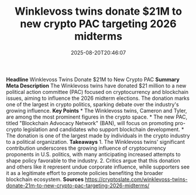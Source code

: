 ﻿---
title: "Winklevoss twins donate $21M to new crypto PAC targeting 2026 midterms"
date: "2025-08-20T20:46:07"
category: "Markets"
summary: ""
slug: "winklevoss twins donate 21m to new crypto pac targeting 2026"
source_urls:
  - "https://cryptoslate.com/winklevoss-twins-donate-21m-to-new-crypto-pac-targeting-2026-midterms/"
seo:
  title: "Winklevoss twins donate $21M to new crypto PAC targeting 2026 midterms | Hash n Hedge"
  description: ""
  keywords: ["news", "markets", "brief"]
---
**Headline** Winklevoss Twins Donate $21M to New Crypto PAC  **Summary Meta Description** The Winklevoss twins have donated $21 million to a new political action committee (PAC) focused on cryptocurrency and blockchain issues, aiming to influence the 2026 midterm elections. The donation marks one of the largest in crypto politics, sparking debate over the industry's growing influence.  **Key Points**  * The Winklevoss twins, Cameron and Tyler, are among the most prominent figures in the crypto space. * The new PAC, titled "Blockchain Advocacy Network" (BAN), will focus on promoting pro-crypto legislation and candidates who support blockchain development. * The donation is one of the largest made by individuals in the crypto industry to a political organization.  **Takeaways**  1. The Winklevoss twins' significant contribution underscores the growing influence of cryptocurrency proponents in U.S. politics, with many anticipating increased attempts to shape policy favorable to the industry. 2. Critics argue that this donation and others like it represent undue corporate influence, while supporters see it as a legitimate effort to promote policies benefiting the broader blockchain ecosystem.  **Sources** https://cryptoslate.com/winklevoss-twins-donate-21m-to-new-crypto-pac-targeting-2026-midterms/ 
